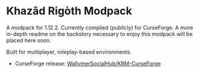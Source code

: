 # Khazâd Rigòth Modpack
A modpack for 1.12.2. Currently compiled (publicly) for CurseForge. A more in-depth readme on the backstory necessary to enjoy this modpack will be placed here soon.

Built for multiplayer, roleplay-based environments.

- CurseForge release: [WallymerSocialHub/KRM-CurseForge](https://github.com/WallymerSocialHub/KRM-CurseForge/releases)
